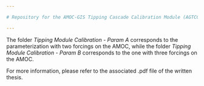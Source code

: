 ```yaml
---

# Repository for the AMOC-GIS Tipping Cascade Calibration Module (AGTCCM)

---
```

The folder *Tipping Module Calibration - Param A* corresponds to the parameterization with two forcings on the AMOC, while the folder *Tipping Module Calibration - Param B* corresponds to the one with three forcings on the AMOC.

For more information, please refer to the associated .pdf file of the written thesis.
